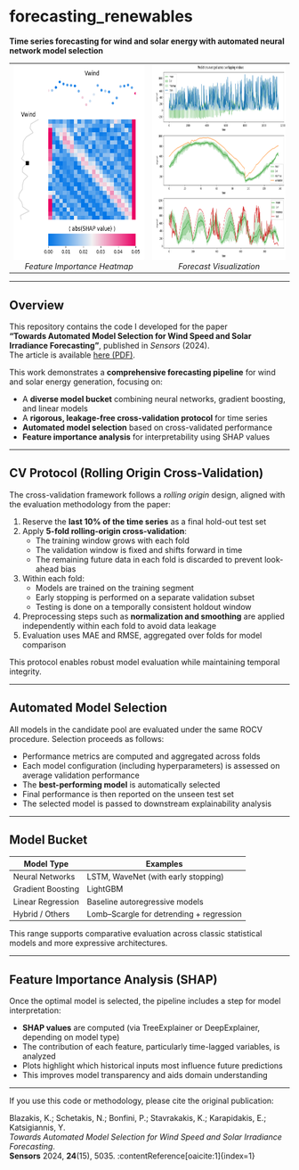 # forecasting_renewables

**Time series forecasting for wind and solar energy with automated neural network model selection**

<div align="center">
  <table>
    <tr>
      <td align="center">
        <img src="assets/feature_heatmaps.png" alt="Feature importance" width="350" height="350"><br>
        <em>Feature Importance Heatmap</em>
      </td>
      <td align="center">
        <img src="assets/forecast.png" alt="Forecast" width="350" height="350"><br>
        <em>Forecast Visualization</em>
      </td>
    </tr>
  </table>
</div>

---

## Overview

This repository contains the code I developed for the paper  
**“Towards Automated Model Selection for Wind Speed and Solar Irradiance Forecasting”**, published in *Sensors* (2024).  
The article is available [here (PDF)](https://pmc.ncbi.nlm.nih.gov/articles/PMC11314810/pdf/sensors-24-05035.pdf).

This work demonstrates a **comprehensive forecasting pipeline** for wind and solar energy generation, focusing on:

- A **diverse model bucket** combining neural networks, gradient boosting, and linear models  
- A **rigorous, leakage-free cross-validation protocol** for time series  
- **Automated model selection** based on cross-validated performance  
- **Feature importance analysis** for interpretability using SHAP values  

---

## CV Protocol (Rolling Origin Cross-Validation)

The cross-validation framework follows a *rolling origin* design, aligned with the evaluation methodology from the paper:

1. Reserve the **last 10% of the time series** as a final hold-out test set  
2. Apply **5-fold rolling-origin cross-validation**:
   - The training window grows with each fold
   - The validation window is fixed and shifts forward in time
   - The remaining future data in each fold is discarded to prevent look-ahead bias  
3. Within each fold:
   - Models are trained on the training segment
   - Early stopping is performed on a separate validation subset
   - Testing is done on a temporally consistent holdout window  
4. Preprocessing steps such as **normalization and smoothing** are applied independently within each fold to avoid data leakage  
5. Evaluation uses MAE and RMSE, aggregated over folds for model comparison  

This protocol enables robust model evaluation while maintaining temporal integrity.

---

## Automated Model Selection

All models in the candidate pool are evaluated under the same ROCV procedure. Selection proceeds as follows:

- Performance metrics are computed and aggregated across folds  
- Each model configuration (including hyperparameters) is assessed on average validation performance  
- The **best-performing model** is automatically selected  
- Final performance is then reported on the unseen test set  
- The selected model is passed to downstream explainability analysis

---

## Model Bucket

| Model Type          | Examples                                  |
|---------------------|-------------------------------------------|
| Neural Networks     | LSTM, WaveNet (with early stopping)       |
| Gradient Boosting   | LightGBM                                  |
| Linear Regression   | Baseline autoregressive models            |
| Hybrid / Others     | Lomb–Scargle for detrending + regression  |

This range supports comparative evaluation across classic statistical models and more expressive architectures.

---

## Feature Importance Analysis (SHAP)

Once the optimal model is selected, the pipeline includes a step for model interpretation:

- **SHAP values** are computed (via TreeExplainer or DeepExplainer, depending on model type)  
- The contribution of each feature, particularly time-lagged variables, is analyzed  
- Plots highlight which historical inputs most influence future predictions  
- This improves model transparency and aids domain understanding

---

If you use this code or methodology, please cite the original publication:

Blazakis, K.; Schetakis, N.; Bonfini, P.; Stavrakakis, K.; Karapidakis, E.; Katsigiannis, Y.  
*Towards Automated Model Selection for Wind Speed and Solar Irradiance Forecasting*.  
**Sensors** 2024, **24**(15), 5035. :contentReference[oaicite:1]{index=1}

